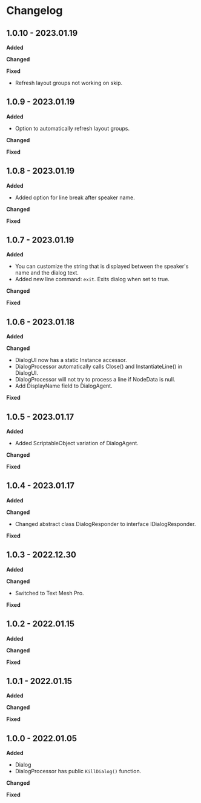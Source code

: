 # Changelog

## 1.0.10 - 2023.01.19

**Added**

**Changed**

**Fixed**

* Refresh layout groups not working on skip.

## 1.0.9 - 2023.01.19

**Added**

* Option to automatically refresh layout groups.

**Changed**

**Fixed**

## 1.0.8 - 2023.01.19

**Added**

* Added option for line break after speaker name.

**Changed**

**Fixed**

## 1.0.7 - 2023.01.19

**Added**

* You can customize the string that is displayed between the speaker's name and the dialog text.
* Added new line command: `exit`. Exits dialog when set to true.

**Changed**

**Fixed**

## 1.0.6 - 2023.01.18

**Added**

**Changed**

* DialogUI now has a static Instance accessor.
* DialogProcessor automatically calls Close() and InstantiateLine() in DialogUI.
* DialogProcessor will not try to process a line if NodeData is null.
* Add DisplayName field to DialogAgent.

**Fixed**

## 1.0.5 - 2023.01.17

**Added**

* Added ScriptableObject variation of DialogAgent.

**Changed**

**Fixed**

## 1.0.4 - 2023.01.17

**Added**

**Changed**

* Changed abstract class DialogResponder to interface IDialogResponder.

**Fixed**

## 1.0.3 - 2022.12.30

**Added**

**Changed**

* Switched to Text Mesh Pro.

**Fixed**

## 1.0.2 - 2022.01.15

**Added**

**Changed**

**Fixed**

## 1.0.1 - 2022.01.15

**Added**

**Changed**

**Fixed**

## 1.0.0 - 2022.01.05

**Added**

* Dialog
* DialogProcessor has public `KillDialog()` function.

**Changed**

**Fixed**
